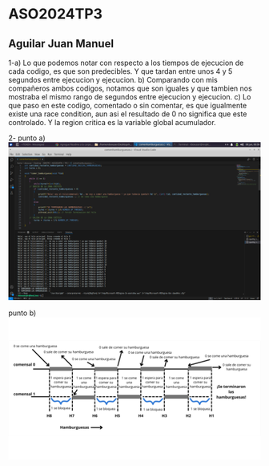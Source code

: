 # ASO2024TP3
## Aguilar Juan Manuel

1-a) Lo que podemos notar con respecto a los tiempos de ejecucion de cada codigo, es que son predecibles. Y que tardan entre unos 4 y 5 segundos entre ejecucion y ejecucion.
b) Comparando con mis compañeros ambos codigos, notamos que son iguales y que tambien nos mostraba el mismo rango de
segundos entre ejecucion y ejecucion.
c) Lo que paso en este codigo, comentado o sin comentar, es que igualmente existe una race condition, aun asi el resultado de 0 no significa que este controlado. Y la region critica es la variable global acumulador. 

2- punto a)
![2a](https://github.com/Manuderiver/ASO2024TPs/blob/main/TP3/imagenes/hamburcodigocorriendo.png)

punto b)
![2b](https://github.com/Manuderiver/ASO2024TPs/blob/main/TP3/imagenes/comensal%201%20(1).png)
